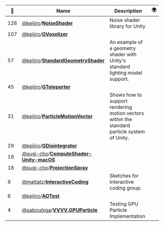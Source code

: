 |:star2: | Name | Description | 🌍|
|---|---|---|---|
|126|[@keijiro](https://github.com/keijiro)/[**NoiseShader**](https://github.com/keijiro/NoiseShader)|Noise shader library for Unity||
|107|[@keijiro](https://github.com/keijiro)/[**GVoxelizer**](https://github.com/keijiro/GVoxelizer)|||
|57|[@keijiro](https://github.com/keijiro)/[**StandardGeometryShader**](https://github.com/keijiro/StandardGeometryShader)|An example of a geometry shader with Unity's standard lighting model support.||
|45|[@keijiro](https://github.com/keijiro)/[**GTeleporter**](https://github.com/keijiro/GTeleporter)|||
|31|[@keijiro](https://github.com/keijiro)/[**ParticleMotionVector**](https://github.com/keijiro/ParticleMotionVector)|Shows how to support rendering motion vectors within the standard particle system of Unity.||
|29|[@keijiro](https://github.com/keijiro)/[**GDisintegrator**](https://github.com/keijiro/GDisintegrator)|||
|18|[@sugi-cho](https://github.com/sugi-cho)/[**ComputeShader-Unity-macOS**](https://github.com/sugi-cho/ComputeShader-Unity-macOS)|||
|18|[@sugi-cho](https://github.com/sugi-cho)/[**ProjectionSpray**](https://github.com/sugi-cho/ProjectionSpray)|||
|9|[@mattatz](https://github.com/mattatz)/[**InteractiveCoding**](https://github.com/mattatz/InteractiveCoding)|Sketches for interactive coding group.||
|6|[@keijiro](https://github.com/keijiro)/[**AOTest**](https://github.com/keijiro/AOTest)|||
|4|[@satoruhiga](https://github.com/satoruhiga)/[**VVVV.GPUParticle**](https://github.com/satoruhiga/VVVV.GPUParticle)|Testing GPU Particle Implementation||

